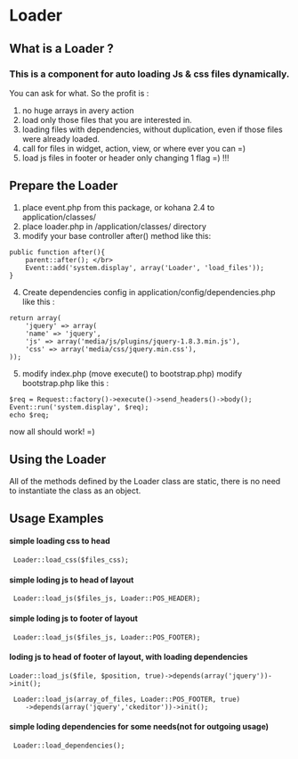 # Loader

##  What is a Loader ? 
 
### This is a component for auto loading Js & css files dynamically. 
 You can ask for what. So the profit is : 
 
 1. no huge arrays in avery action  
 2. load only those files that you are interested in. 
 3. loading files with dependencies, without duplication, even 
    if those files were already loaded. 
 4. call for files in widget, action, view, or where ever you can =) 
 5. load js files in footer or header only changing 1 flag =) !!! 
 
## Prepare the Loader

1. place event.php from this package, or kohana 2.4 to application/classes/ 
2. place loader.php in /application/classes/ directory 
3. modify your base controller after() method like this: 
 ```
 public function after(){
     parent::after(); </br>
     Event::add('system.display', array('Loader', 'load_files')); 
 }  
 ```


4. Create dependencies config in application/config/dependencies.php like this : 
 ```
 return array(
     'jquery' => array(
     'name' => 'jquery',
     'js' => array('media/js/plugins/jquery-1.8.3.min.js'),
     'css' => array('media/css/jquery.min.css'),
 ));
 ```

5. modify index.php (move execute() to bootstrap.php) 
 modify bootstrap.php like this : 
 ```
 $req = Request::factory()->execute()->send_headers()->body();
 Event::run('system.display', $req);  
 echo $req;  
 ``` 
 
now all should work! =) 

## Using the Loader

All of the methods defined by the Loader class are static, there is 
no need to instantiate the class as an object. 
 

## Usage Examples

#### simple loading css to head  
```
 Loader::load_css($files_css); 
``` 
#### simple loding js to head of layout 
```
 Loader::load_js($files_js, Loader::POS_HEADER); 
 ``` 
#### simple loding js to footer of layout 
```
 Loader::load_js($files_js, Loader::POS_FOOTER); 
 ``` 
#### loding js to head of footer of layout, with loading dependencies 

```
Loader::load_js($file, $position, true)->depends(array('jquery'))->init(); 
 
 Loader::load_js(array_of_files, Loader::POS_FOOTER, true) 
    ->depends(array('jquery','ckeditor'))->init(); 
``` 
#### simple loding dependencies for some needs(not for outgoing usage) 
```
 Loader::load_dependencies(); 
``` 
